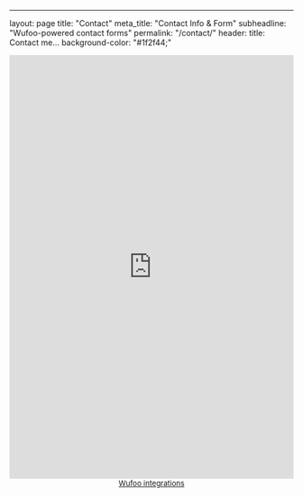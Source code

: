 ---
layout: page
title: "Contact"
meta_title: "Contact Info & Form"
subheadline: "Wufoo-powered contact forms"
permalink: "/contact/"
header:
    title: Contact me...
    background-color: "#1f2f44;"
<iframe height="750"
        allowTransparency="true"
        frameborder="0"
        scrolling="no"
        style="width:100%;border:none"
        src="https://davidprush.wufoo.com/embed/z1slq6p219br6ui/">
    <a href="https://davidprush.wufoo.com/forms/z1slq6p219br6ui/">
    Fill out form to contact me.
    </a>
</iframe>
<div id="wuf-adv" style="font-family:inherit;font-size: small;color:#a7a7a7;text-align:center;display:block;">
    <span class="notranslate">
        <a href="http://www.wufoo.com/partners/">Wufoo integrations</a>
    </span>
</div>                                                  